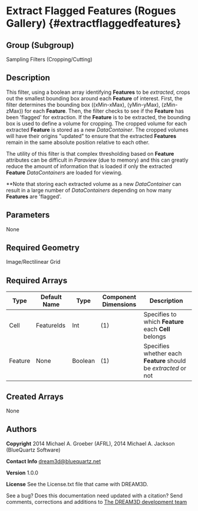 Extract Flagged Features (Rogues Gallery) {#extractflaggedfeatures}
=====

## Group (Subgroup) ##
Sampling Filters (Cropping/Cutting)


## Description ##
This filter, using a boolean array identifying **Features** to be *extracted*, crops out the smallest bounding box around each **Feature** of interest.  First, the filter determines the bounding box ((xMin-xMax), (yMin-yMax), (zMin-zMax)) for each **Feature**.  Then, the filter checks to see if the **Feature** has been 'flagged' for extraction.  If the **Feature** is to be extracted, the bounding box is used to define a volume for cropping.  The cropped volume for each extracted **Feature** is stored as a new *DataContainer*.  The cropped volumes will have their origins "updated" to ensure that the extracted **Features** remain in the same absolute position relative to each other.

The utility of this filter is that complex thresholding based on **Feature** attributes can be difficult in *Paraview* (due to memory) and this can greatly reduce the amount of information that is loaded if only the extracted **Feature** *DataContainers* are loaded for viewing. 

**Note that storing each extracted volume as a new *DataContainer* can result in a large number of *DataContainers* depending on how many **Features** are 'flagged'. 

## Parameters ##
None

## Required Geometry ##
Image/Rectilinear Grid

## Required Arrays ##
| Type | Default Name | Type | Component Dimensions | Description |
|------|--------------|-------------|---------|-----|
| Cell | FeatureIds | Int | (1) | Specifies to which **Feature** each **Cell** belongs |
| Feature | None | Boolean | (1) | Specifies whether each **Feature** should be *extracted* or not |

## Created Arrays ##
None

## Authors ##

**Copyright** 2014 Michael A. Groeber (AFRL), 2014 Michael A. Jackson (BlueQuartz Software)

**Contact Info** dream3d@bluequartz.net

**Version** 1.0.0

**License**  See the License.txt file that came with DREAM3D.



See a bug? Does this documentation need updated with a citation? Send comments, corrections and additions to [The DREAM3D development team](mailto:dream3d@bluequartz.net?subject=Documentation%20Correction)
